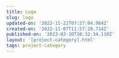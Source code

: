 ```yaml
---
title: Logo
slug: logo
updated-on: '2022-11-22T07:27:04.984Z'
created-on: '2022-11-07T11:57:28.714Z'
published-on: '2023-03-10T10:32:34.110Z'
layout: '[project-category].html'
tags: project-category
---
```



